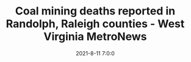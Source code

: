 ---
"title": "Coal mining deaths reported in Randolph, Raleigh counties - West Virginia MetroNews"
"date": "2021-8-11 7:0:0"
"feed_name": "GOOGLENEWSMINING"
"feed_website": "https://news.google.com/search?q=mining%2Bincident&hl=en-US&gl=US&ceid=US:en"
"feed_rss": "https://news.google.com/rss/search?q=mining%2Bincident&hl=en-US&gl=US&ceid=US:en"
"link": "https://wvmetronews.com/2021/08/11/coal-mining-deaths-reported-in-randolph-raleigh-counties/"
"file": "_posts/2021-1-1-e1cc8b062cfbfb5cceedddbbc01bd2dcbe268ec7.md"
"accident": "1"
"drilling": "0"
---